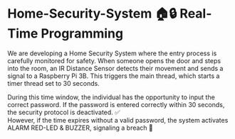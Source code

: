 # Home-Security-System 🏠🔒 Real-Time Programming


We are developing a Home Security System where the entry process is carefully monitored for safety. When someone opens the door and steps into the room, an IR Distance Sensor detects their movement and sends a signal to a Raspberry Pi 3B. This triggers the main thread, which starts a timer thread set to 30 seconds.

During this time window, the individual has the opportunity to input the correct password. If the password is entered correctly within 30 seconds, the security protocol is deactivated. ✅ <br />
However, if the time expires without a valid password, the system activates ALARM RED-LED & BUZZER, signaling a breach 🚨
